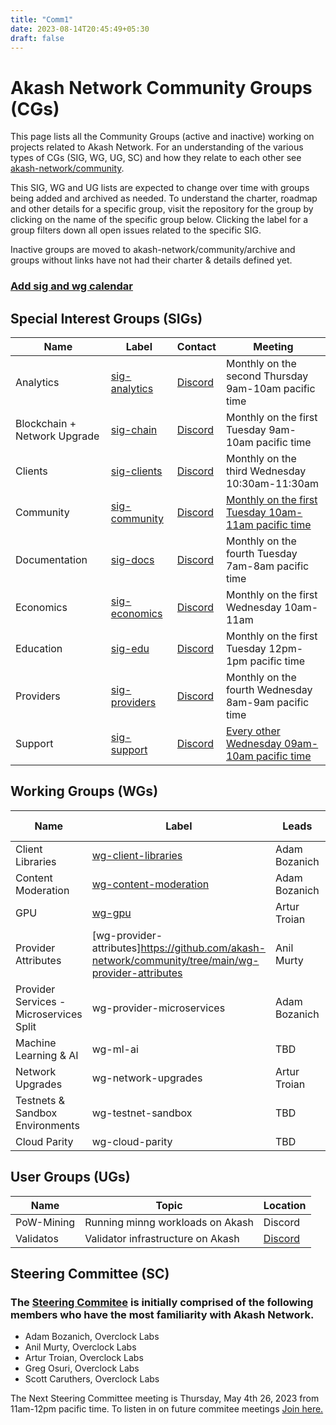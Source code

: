 ```yaml
---
title: "Comm1"
date: 2023-08-14T20:45:49+05:30
draft: false
---
```


# Akash Network Community Groups (CGs)

This page lists all the Community Groups (active and inactive) working on projects related to Akash Network. For an understanding of the various types of CGs (SIG, WG, UG, SC) and how they relate to each other see [akash-network/community](https://github.com/akash-network/community). 

This SIG, WG and UG lists are expected to change over time with groups being added and archived as needed. To understand the charter, roadmap and other details for a specific group, visit the repository for the group by clicking on the name of the specific group below. Clicking the label for a group filters down all open issues related to the specific SIG.

Inactive groups are moved to akash-network/community/archive and groups without links have not had their charter & details defined yet.

### [Add sig and wg calendar](https://calendar.google.com/calendar/u/0?cid=Y18yNWU1ZTM3NDhlNGM0YWI3YTU1ZjQxZmJjNWViZWJjYzBhMDNiNDBmYjAyODc4NWYxNDE1OWJmYWViZWExMmUyQGdyb3VwLmNhbGVuZGFyLmdvb2dsZS5jb20)


## Special Interest Groups (SIGs)


| Name | Label | Contact | Meeting |
| ---- | ----- | ------- | -------- |
| Analytics | [sig-analytics](https://github.com/akash-network/community/tree/main/sig-analytics) | [Discord](https://discord.com/channels/747885925232672829/1062751220411945000/1071135748432068638) | Monthly on the second Thursday 9am-10am pacific time |
| Blockchain + Network Upgrade | [sig-chain](https://github.com/akash-network/community/tree/main/sig-chain) | [Discord](https://discord.com/channels/747885925232672829/1062751164065665114/1072576663784792124) | Monthly on the first Tuesday 9am-10am pacific time |
| Clients | [sig-clients](https://github.com/akash-network/community/tree/main/sig-clients) |[Discord](https://discord.com/channels/747885925232672829/1062751273545375774/1065035088267575367) | Monthly on the third Wednesday 10:30am-11:30am |
| Community | [sig-community](https://github.com/akash-network/community/tree/main/sig-community) | [Discord](https://discord.com/channels/747885925232672829/1062751882700918836/1067862809263751319) | [Monthly on the first Tuesday 10am-11am pacific time](https://meet.google.com/sqt-uzhf-nba?authuser=0) |
| Documentation | [sig-docs](https://github.com/akash-network/community/tree/main/sig-documentation) |[Discord](https://discord.com/channels/747885925232672829/1062752266991456278/1065672265863286795) | Monthly on the fourth Tuesday 7am-8am pacific time|
| Economics | [sig-economics](https://github.com/akash-network/community/tree/main/sig-economics) | [Discord](https://discord.com/channels/747885925232672829/1062752068907044985/1070128885573881896) | Monthly on the first Wednesday 10am-11am |
| Education | [sig-edu](https://github.com/akash-network/community/tree/main/sig-education) | [Discord](https://discord.com/channels/747885925232672829/1070509764737507428/1073440712093335612) | Monthly on the first Tuesday 12pm-1pm pacific time |
| Providers | [sig-providers](https://github.com/akash-network/community/tree/main/sig-providers) | [Discord](https://discord.com/channels/747885925232672829/1062750618713862275/1063150051590947010) | Monthly on the fourth Wednesday 8am-9am pacific time ||
| Support | [sig-support](https://github.com/akash-network/community/tree/main/sig-support) | [Discord](https://discord.com/channels/747885925232672829/1062751101964779581/1065683574629617774) | [Every other Wednesday 09am-10am pacific time](https://meet.google.com/qhe-aayf-yds?authuser=0) |


## Working Groups (WGs)

| Name | Label | Leads | Contact | Next Meeting |
| ---- | ----- | ----- | ------- | -------- |
| Client Libraries | [wg-client-libraries](https://github.com/akash-network/community/tree/main/wg-client-libraries) | Adam Bozanich  | [Discord](https://discord.com/channels/747885925232672829/1054846400275431464/1054846858658336798) | |
| Content Moderation | [wg-content-moderation](https://github.com/akash-network/community/tree/main/wg-content-moderation) | Adam Bozanich | [Discord](https://discord.com/channels/747885925232672829/1050127979302359190/1052613008720936982) | Complete |
| GPU | [wg-gpu](https://github.com/akash-network/community/tree/main/wg-gpu) | Artur Troian | [Discord](https://discord.com/channels/747885925232672829/1067981460461588480/1068484168423571566) | |
| Provider Attributes | [wg-provider-attributes]https://github.com/akash-network/community/tree/main/wg-provider-attributes | Anil Murty | [Discord](https://discord.com/channels/747885925232672829/1067981672122941491/1091023415030333570) | |
| Provider Services - Microservices Split | wg-provider-microservices | Adam Bozanich | Discord | |
| Machine Learning & AI | wg-ml-ai | TBD | Discord | |
| Network Upgrades | wg-network-upgrades | Artur Troian| Discord | |
| Testnets & Sandbox Environments | wg-testnet-sandbox | TBD | Discord | |
| Cloud Parity | wg-cloud-parity | TBD | Discord | |


## User Groups (UGs)
| Name | Topic | Location | 
| ---- | ----- | ----- |
| PoW-Mining | Running minng workloads on Akash | Discord |
| Validatos | Validator infrastructure on Akash | [Discord](https://discord.com/channels/747885925232672829/1065794272026173470/1078037942762741850) |

## Steering Committee (SC)

### The [Steering Commitee](../committee-steering/README) is initially comprised of the following members who have the most familiarity with Akash Network. 

- Adam Bozanich, Overclock Labs
- Anil Murty, Overclock Labs
- Artur Troian, Overclock Labs
- Greg Osuri, Overclock Labs
- Scott Caruthers, Overclock Labs

The Next Steering Committee meeting is Thursday, May 4th 26, 2023 from 11am-12pm pacific time. To listen in on future commitee meetings [Join here.](https://meet.google.com/iet-tdcf-ivh?authuser=0)